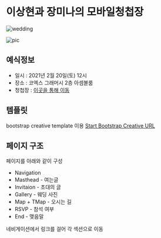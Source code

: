 # 이상현과 장미나의 모바일청첩장
![wedding](https://img.shields.io/badge/Wedding%20Data-2020.02.20-red)

![pic](https://sh4n3e.github.io/wedding/assets/img/bg-main-resize.jpg)

## 예식정보
+ 일시 : 2021년 2월 20일(토) 12시
+ 장소 : 코엑스 그래머시 2층 아셈볼룸
+ 청첩장 : [이곳을 통해 이동](https://sh4n3e.github.io/wedding)

## 템플릿
bootstrap creative template 이용
[Start Bootstrap Creative URL](https://startbootstrap.com/theme/creative)

## 페이지 구조
페이지를 아래와 같이 구성
+ Navigation
+ Masthead - 여는글
+ Invitaion - 초대의 글
+ Gallery - 웨딩 사진
+ Map + TMap - 오시는 길 
+ RSVP - 참석 여부
+ End - 맺음말

네비게이션에서 링크를 걸어 각 섹션으로 이동
